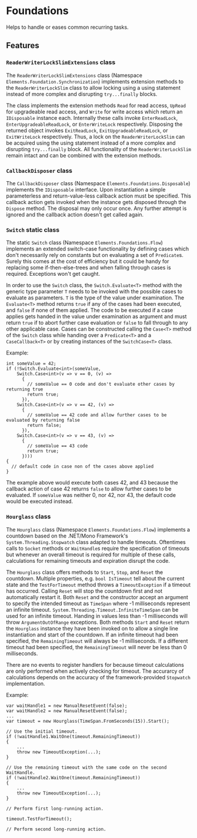 # Foundations
Helps to handle or eases common recurring tasks.

## Features

### `ReaderWriterLockSlimExtensions` class
The `ReaderWriterLockSlimExtensions` class (Namespace `Elements.Foundation.Synchronization`) implements extension methods to the `ReaderWriterLockSlim` class to allow locking using a using statement instead of more complex and disrupting `try...finally` blocks.

The class implements the extension methods `Read` for read access, `UpRead` for upgradeable read access, and `Write` for write access which return an `IDisposable` instance each. Internally these calls invoke `EnterReadLock`, `EnterUpgradeableReadLock`, or `EnterWriteLock` respectively. Disposing the returned object invokes `ExitReadLock`, `ExitUpgradeableReadLock`, or `ExitWriteLock` respectively. Thus, a lock on the `ReaderWriterLockSlim` can be acquired using the using statement instead of a more complex and disrupting `try...finally` block. All functionality of the `ReaderWriterLockSlim` remain intact and can be combined with the extension methods.

### `CallbackDisposer` class
The `CallbackDisposer` class (Namespace `Elements.Foundations.Disposable`) implements the `IDisposable` interface. Upon instantiation a simple parameterless and return-value-less callback action must be specified. This callback action gets invoked when the instance gets disposed through the `Dispose` method. The disposal may only occur once. Any further attempt is ignored and the callback action doesn't get called again.

### `Switch` static class
The static `Switch` class (Namespace `Elements.Foundations.Flow`) implements an extended switch-case functionality by defining cases which don't necessarily rely on constants but on evaluating a set of `Predicate`s. Surely this comes at the cost of efficiency but it could be handy for replacing some if-then-else-trees and when falling through cases is required. Exceptions won't get caught.

In order to use the `Switch` class, the `Switch.Evaluate<T>` method with the generic type parameter `T` needs to be invoked with the possible cases to evaluate as parameters. `T` is the type of the value under examination. The `Evaluate<T>` method returns `true` if any of the cases had been executed, and `false` if none of them applied. The code to be executed if a case applies gets handed in the value under examination as argument and must return `true` if to abort further case evaluation or `false` to fall through to any other applicable case. Cases can be constructed calling the `Case<T>` method of the `Switch` class while handing over a `Predicate<T>` and a `CaseCallback<T>` or by creating instances of the `SwitchCase<T>` class.

Example:
```
int someValue = 42;
if (!Switch.Evaluate<int>(someValue,
    Switch.Case<int>(v => v == 0, (v) =>
      {
        // someValue == 0 code and don't evaluate other cases by returning true
        return true;
      }),
    Switch.Case<int>(v => v == 42, (v) =>
      {
        // someValue == 42 code and allow further cases to be evaluated by returning false
        return false;
      }),
    Switch.Case<int>(v => v == 43, (v) =>
      {
        // someValue == 43 code
        return true;
      })))
{
  // default code in case non of the cases above applied
}
```

The example above would execute both cases 42, and 43 because the callback action of case 42 returns `false` to allow further cases to be evaluated. If `someValue` was neither 0, nor 42, nor 43, the default code would be executed instead.

### `Hourglass` class
The `Hourglass` class (Namespace `Elements.Foundations.Flow`) implements a countdown based on the .NET/Mono Framework's `System.Threading.Stopwatch` class adapted to handle timeouts. Oftentimes calls to `Socket` methods or `WaitHandle`s require the specification of timeouts but whenever an overall timeout is required for multiple of these calls, calculations for remaining timeouts and expiration disrupt the code.

The `Hourglass` class offers methods to `Start`, `Stop`, and `Reset` the countdown. Multiple properties, e.g. `bool IsTimeout` tell about the current state and the `TestForTimeout` method throws a `TimeoutException` if a timeout has occurred. Calling `Reset` will stop the countdown first and not automatically restart it. Both `Reset` and the constructor accept an argument to specify the intended timeout as `TimeSpan` where -1 milliseconds represent an infinite timeout. `System.Threading.Timeout.InfiniteTimeSpan` can be used for an infinite timeout. Handing in values less than -1 milliseconds will throw `ArgumentOutOfRange` exceptions. Both methods `Start` and `Reset` return the `Hourglass` instance they have been invoked on to allow a single line instantiation and start of the countdown. If an infinite timeout had been specified, the `RemainingTimeout` will always be -1 milliseconds. If a different timeout had been specified, the `RemainingTimeout` will never be less than 0 milliseconds.

There are no events to register handlers for because timeout calculations are only performed when actively checking for timeout. The accurarcy of calculations depends on the accuracy of the framework-provided `Stopwatch` implementation.

Example:

```
var waitHandle1 = new ManualResetEvent(false);
var waitHandle2 = new ManualResetEvent(false);
...
var timeout = new Hourglass(TimeSpan.FromSeconds(15)).Start();

// Use the initial timeout.
if (!waitHandle1.WaitOne(timeout.RemainingTimeout))
{
    ...
    throw new TimeoutException(...);
}

// Use the remaining timeout with the same code on the second WaitHandle.
if (!waitHandle2.WaitOne(timeout.RemainingTimeout))
{
    ...
    throw new TimeoutException(...);
}

// Perform first long-running action.

timeout.TestForTimeout();

// Perform second long-running action.
```
